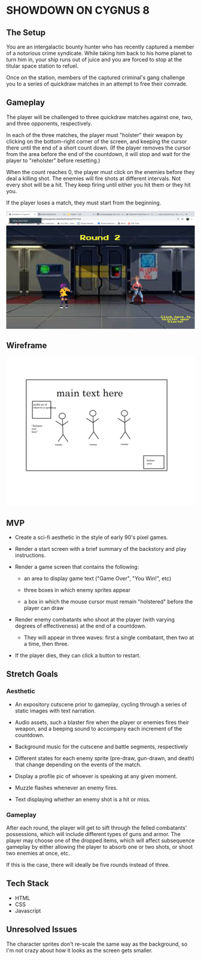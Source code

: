 # **SHOWDOWN ON CYGNUS 8**
## **The Setup**

You are an intergalactic bounty hunter who has recently captured a member of a notorious crime syndicate. While taking him back to his home planet to turn him in, your ship runs out of juice and you are forced to stop at the titular space station to refuel.

Once on the station, members of the captured criminal's gang challenge you to a series of quickdraw matches in an attempt to free their comrade.

## **Gameplay**

The player will be challenged to three quickdraw matches against one, two, and three opponents, respectively. 

In each of the three matches, the player must "holster" their weapon by clicking on the bottom-right corner of the screen, and keeping the cursor there until the end of a short count down. (If the player removes the cursor from the area before the end of the countdown, it will stop and wait for the player to "reholster" before resetting.) 

When the count reaches 0, the player must click on the enemies before they deal a killing shot. The enemies will fire shots at different intervals. Not every shot will be a hit. They keep firing until either you hit them or they hit you.

If the player loses a match, they must start from the beginning.

![Screenshot](JPG/screen_shot.png)

## **Wireframe**

![Wireframe](JPG/P1_wireframe.jpg)

## **MVP**

- Create a sci-fi aesthetic in the style of early 90's pixel games.

- Render a start screen with a brief summary of the backstory and play instructions.

- Render a game screen that contains the following:

    - an area to display game text ("Game Over", "You Win!", etc)

    - three boxes in which enemy sprites appear

    - a box in which the mouse cursor must remain "holstered" before the player can draw

- Render enemy combatants who shoot at the player (with varying degrees of effectiveness) at the end of a countdown. 

    - They will appear in three waves: first a single combatant, then two at a time, then three.

- If the player dies, they can click a button to restart.

## **Stretch Goals**

### Aesthetic

- An expository cutscene prior to gameplay, cycling through a series of static images with text narration.

- Audio assets, such a blaster fire when the player or enemies fires their weapon, and a beeping sound to accompany each increment of the countdown.

- Background music for the cutscene and battle segments, respectively

- Different states for each enemy sprite (pre-draw, gun-drawn, and death) that change depending on the events of the match.

- Display a profile pic of whoever is speaking at any given moment. 

- Muzzle flashes whenever an enemy fires.

- Text displaying whether an enemy shot is a hit or miss.

### Gameplay

After each round, the player will get to sift through the felled combatants' possessions, which will include different types of guns and armor. The player may choose one of the dropped items, which will affect subsequence gameplay by either allowing the player to absorb one or two shots, or shoot two enemies at once, etc.

If this is the case, there will ideally be five rounds instead of three.



## **Tech Stack**

- HTML
- CSS
- Javascript

## **Unresolved Issues**

The character sprites don't re-scale the same way as the background, so I'm not crazy about how it looks as the screen gets smaller.





